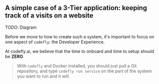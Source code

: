 ## A simple case of a 3-Tier application: keeping track of a visits on a website

TODO: Diagram

Before we move to how to create such a system, it's important to focus on one aspect of `codefly`: the Developer Experience.

At codefly.ai, we believe that the time to onboard and time to setup should be **ZERO**.

> With `codefly` and Docker installed, you should just pull a Git repository, and type
> `codefly run service`
> on the part of the system you want to run and it will.
